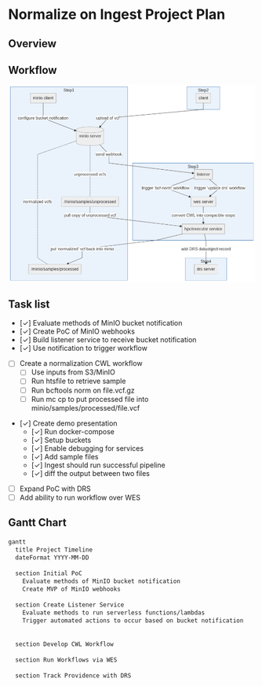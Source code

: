# Normalize on Ingest Project Plan

## Overview


## Workflow

![Project Workflow](assets/workflow.png "workflow diagram")

## Task list

- [✓] Evaluate methods of MinIO bucket notification
- [✓] Create PoC of MinIO webhooks
- [✓] Build listener service to receive bucket notification
- [✓] Use notification to trigger workflow
- [ ] Create a normalization CWL workflow
  - [ ] Use inputs from S3/MinIO
  - [ ] Run  htsfile  to retrieve sample
  - [ ] Run  bcftools norm  on  file.vcf.gz
  - [ ] Run  mc cp  to put processed file into minio/samples/processed/file.vcf
- [✓] Create demo presentation
  - [✓] Run  docker-compose
  - [✓] Setup buckets
  - [✓] Enable debugging for services
  - [✓] Add sample files
  - [✓] Ingest should run successful pipeline
  - [✓] diff the output between two files
- [ ] Expand PoC with DRS
- [ ] Add ability to run workflow over WES

## Gantt Chart

```mermaid
gantt
  title Project Timeline
  dateFormat YYYY-MM-DD

  section Initial PoC
    Evaluate methods of MinIO bucket notification
    Create MVP of MinIO webhooks

  section Create Listener Service
    Evaluate methods to run serverless functions/lambdas
    Trigger automated actions to occur based on bucket notification


  section Develop CWL Workflow

  section Run Workflows via WES

  section Track Providence with DRS

```
